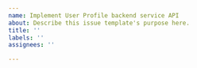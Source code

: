 ```yaml
---
name: Implement User Profile backend service API
about: Describe this issue template's purpose here.
title: ''
labels: ''
assignees: ''

---
```



